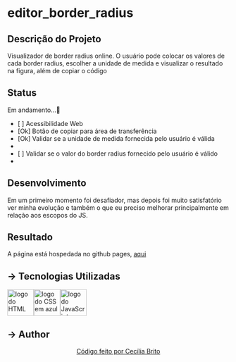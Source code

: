 # editor_border_radius

## Descrição do Projeto

<p>Visualizador de border radius online. O usuário pode colocar os valores de cada border radius, escolher a unidade de medida e visualizar o resultado na figura, além de copiar o código</p>

## Status

<p>Em andamento...🚀</p>

<ul>
  <li>[ ] Acessibilidade Web</li>
  <li>[Ok] Botão de copiar para área de transferência</li>
  <li>[Ok] Validar se a unidade de medida fornecida pelo usuário é válida <li/>
  <li>[ ] Validar se o valor do border radius fornecido pelo usuário é válido<li/>
</ul>

## Desenvolvimento 

<p>Em um primeiro momento foi desafiador, mas depois foi muito satisfatório ver minha evolução e também o que eu preciso melhorar principalmente em relação aos escopos do JS.</p>

## Resultado

<p>A página está hospedada no github pages, <a href='https://cecilia-brito.github.io/loading_bar/'>aqui</a></p>

## → Tecnologias Utilizadas
<a href='https://developer.mozilla.org/pt-BR/docs/Web/HTML'><img src="https://cdn.jsdelivr.net/gh/devicons/devicon/icons/html5/html5-original.svg" alt='logo do HTML em laranja' width ='60' height='60'/></a><a href='https://developer.mozilla.org/pt-BR/docs/Web/CSS'><img src="https://cdn.jsdelivr.net/gh/devicons/devicon/icons/css3/css3-original.svg" alt='logo do CSS em azul'  width ='60' height='60'/></a><a href='https://developer.mozilla.org/pt-BR/docs/Web/JavaScript'><img src="https://cdn.jsdelivr.net/gh/devicons/devicon/icons/javascript/javascript-original.svg" alt='logo do JavaScript em amarelo'  width ='60' height='60' /></a>


## → Author

<p align='center'><a href="https://www.linkedin.com/in/cec%C3%ADlia-brito-santos-a22193170/">Código feito por Cecília Brito</a></p>
